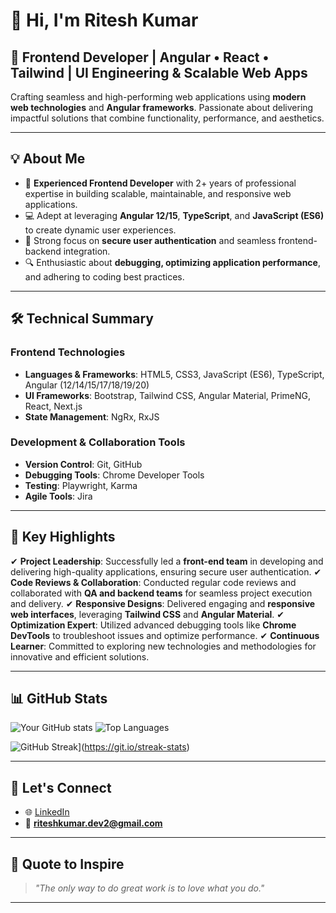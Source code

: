 # 👋 Hi, I'm Ritesh Kumar

## 🚀 Frontend Developer | Angular • React • Tailwind | UI Engineering & Scalable Web Apps

Crafting seamless and high-performing web applications using **modern web technologies** and **Angular frameworks**. Passionate about delivering impactful solutions that combine functionality, performance, and aesthetics.

---

## 💡 About Me

* 🌟 **Experienced Frontend Developer** with 2+ years of professional expertise in building scalable, maintainable, and responsive web applications.
* 💻 Adept at leveraging **Angular 12/15**, **TypeScript**, and **JavaScript (ES6)** to create dynamic user experiences.
* 🔗 Strong focus on **secure user authentication** and seamless frontend-backend integration.
* 🔍 Enthusiastic about **debugging, optimizing application performance**, and adhering to coding best practices.

---

## 🛠️ Technical Summary

### **Frontend Technologies**

* **Languages & Frameworks**: HTML5, CSS3, JavaScript (ES6), TypeScript, Angular (12/14/15/17/18/19/20)
* **UI Frameworks**: Bootstrap, Tailwind CSS, Angular Material, PrimeNG, React, Next.js
* **State Management**: NgRx, RxJS

### **Development & Collaboration Tools**

* **Version Control**: Git, GitHub
* **Debugging Tools**: Chrome Developer Tools
* **Testing**: Playwright, Karma
* **Agile Tools**: Jira


---

## 🌟 Key Highlights

✔ **Project Leadership**: Successfully led a **front-end team** in developing and delivering high-quality applications, ensuring secure user authentication.
✔ **Code Reviews & Collaboration**: Conducted regular code reviews and collaborated with **QA and backend teams** for seamless project execution and delivery.
✔ **Responsive Designs**: Delivered engaging and **responsive web interfaces**, leveraging **Tailwind CSS** and **Angular Material**.
✔ **Optimization Expert**: Utilized advanced debugging tools like **Chrome DevTools** to troubleshoot issues and optimize performance.
✔ **Continuous Learner**: Committed to exploring new technologies and methodologies for innovative and efficient solutions.

---

## 📊 GitHub Stats

![Your GitHub stats](https://github-readme-stats.vercel.app/api?username=ritshkr1\&show_icons=true\&theme=radical)
![Top Languages](https://github-readme-stats.vercel.app/api/top-langs/?username=ritshkr1\&layout=compact\&theme=radical)

![GitHub Streak](https://streak-stats.demolab.com/?user=ritshkr1)](https://git.io/streak-stats)

---

## 📢 Let's Connect

* 🌐 [LinkedIn](https://www.linkedin.com/in/ritsh)
* 📧 **[riteshkumar.dev2@gmail.com](mailto:riteshkumar.dev2@gmail.com)**

---

## 🌱 Quote to Inspire

> *"The only way to do great work is to love what you do."*

---
